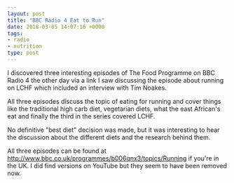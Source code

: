 ```yaml
---
layout: post
title: "BBC Radio 4 Eat to Run"
date: 2018-03-05 14:07:16 +0000
tags:
- radio
- nutrition
type: post
---
```


I discovered three interesting episodes of The Food Programme on BBC Radio 4 the other day via a link I saw discussing the episode about running on LCHF which included an interview with Tim Noakes.

All three episodes discuss the topic of eating for running and cover things like the traditional high carb diet, vegetarian diets, what the east African's eat and finally the third in the series covered LCHF.

No definitive "best diet" decision was made, but it was interesting to hear the discussion about the different diets and the research behind them.

All three episodes can be found at http://www.bbc.co.uk/programmes/b006qnx3/topics/Running if you're in the UK. I did find versions on YouTube but they seem to have been removed now.
